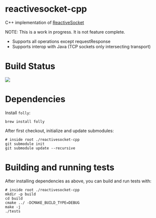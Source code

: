 # reactivesocket-cpp

C++ implementation of [ReactiveSocket](https://reactivesocket.io)

NOTE: This is a work in progress. It is not feature complete.

 - Supports all operations except requestResponse
 - Supports interop with Java (TCP sockets only intersecting transport)

# Build Status

<a href='https://travis-ci.org/ReactiveSocket/reactivesocket-cpp/builds'><img src='https://travis-ci.org/ReactiveSocket/reactivesocket-cpp.svg?branch=master'></a>

# Dependencies

Install `folly`:

```
brew install folly
```

After first checkout, initialize and update submodules:

```
# inside root ./reactivesocket-cpp
git submodule init
git submodule update --recursive
```

# Building and running tests

After installing dependencies as above, you can build and run tests with:

```
# inside root ./reactivesocket-cpp
mkdir -p build
cd build
cmake ../ -DCMAKE_BUILD_TYPE=DEBUG
make -j
./tests
```
